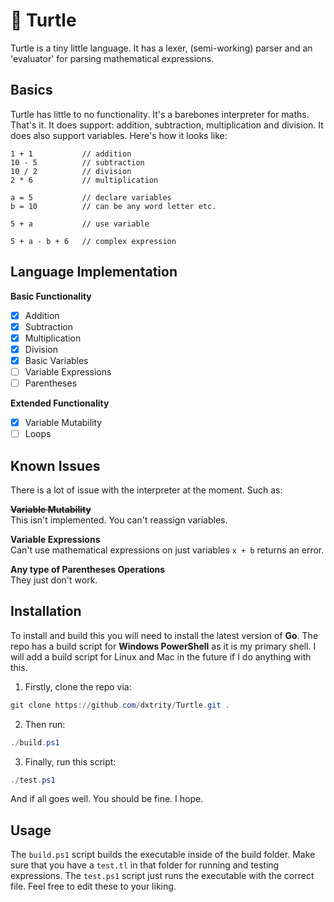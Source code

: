# 🐢 Turtle
Turtle is a tiny little language. It has a lexer, (semi-working) parser and an 'evaluator' for parsing mathematical expressions.

## Basics
Turtle has little to no functionality. It's a barebones interpreter for maths. That's it.
It does support: addition, subtraction, multiplication and division.
It does also support variables. Here's how it looks like:

```
1 + 1           // addition
10 - 5          // subtraction
10 / 2          // division
2 * 6           // multiplication

a = 5           // declare variables
b = 10          // can be any word letter etc.

5 + a           // use variable

5 + a - b + 6   // complex expression
```

## Language Implementation
**Basic Functionality**
- [x] Addition
- [x] Subtraction
- [x] Multiplication
- [x] Division
- [x] Basic Variables
- [ ] Variable Expressions
- [ ] Parentheses

**Extended Functionality**
- [x] Variable Mutability
- [ ] Loops

## Known Issues
There is a lot of issue with the interpreter at the moment. Such as:

**~~Variable Mutability~~**<br>
This isn't implemented. You can't reassign variables.

**Variable Expressions**<br>
Can't use mathematical expressions on just variables `x + b` returns an error.

**Any type of Parentheses Operations**<br>
They just don't work.

## Installation
To install and build this you will need to install the latest version of **Go**.
The repo has a build script for **Windows PowerShell** as it is my primary shell.
I will add a build script for Linux and Mac in the future if I do anything with this.

1. Firstly, clone the repo via:<br>
```ps1
git clone https://github.com/dxtrity/Turtle.git .
```

2. Then run:<br>
```ps1
./build.ps1
```

3. Finally, run this script:
```ps1
./test.ps1
```

And if all goes well. You should be fine. I hope.

## Usage
The `build.ps1` script builds the executable inside of the build folder. Make sure that you have a `test.tl` in that folder for running and testing expressions. The `test.ps1` script just runs the executable with the correct file. Feel free to edit these to your liking.